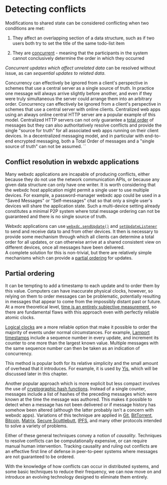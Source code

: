# Detecting conflicts

Modifications to shared state can be considered conflicting when two conditions are met:

1. They affect an overlapping section of a data structure, such as if two users both try to set the title of the same todo-list item

2. They are [concurrent](https://en.wikipedia.org/wiki/Concurrency_(computer_science)) - meaning that the participants in the system cannot conclusively determine the order in which they occurred

_Concurrent updates which affect unrelated data_ can be resolved without issue, as can _sequential updates to related data_.

Concurrency can effectively be ignored from a client's perspective in schemes that use a central server as a single source of truth.
In practice one message will always arrive slightly before another, and even if they were truly simultaneous the server could arrange them into an arbitrary order.
Concurrency can effectively be ignored from a client's perspective in schemes that use a central server with online clients.  Centralized web apps using an always online central HTTP server are a popular example of this model.  Centralized HTTP servers can not only guarantee a [total order](https://en.wikipedia.org/wiki/Total_order) of messages but they can also authoritatively resolve conflicts and provide the single "source for truth" for all associated web apps running on their client devices.  In a decentralized messaging model, and in particular with end-to-end encrypted messaging, both a Total Order of messages and a "single source of truth" can not be assumed. ``

## Conflict resolution in webxdc applications

Many webxdc applications are incapable of producing conflicts, either because they do not use the network communication APIs, or because any given data structure can only have one writer.
It is worth considering that the webxdc host application might permit a single user to use multiple devices. For example, a password-manager webxdc app could be used in a "Saved Messages" or "Self-messages" chat so that only a single user's devices will share the application state.  Such a multi-device setting already constitutes a minimal P2P system where total message ordering can not be guaranteed and there is no single source of truth.  

Webxdc applications can use [`webxdc.sendUpdate()`](../spec/sendUpdate.html#sendupdate) and [`setUpdateListener`](https://docs.webxdc.org/spec/setUpdateListener.html) to send and receive data to and from other devices. It then is necessary to provide some mechanism through which all clients can determine a total order for all updates, or can otherwise arrive at a shared consistent view on different devices, once all messages have been delivered.   
A complete solution for this is non-trivial, but there are relatively simple mechanisms which can provide a [partial ordering](https://en.wikipedia.org/wiki/Partially_ordered_set) for updates.

## Partial ordering

It can be tempting to add a timestamp to each update and to order them by this value.
Computers can have inaccurate physical clocks, however, so relying on them to order messages can be problematic, potentially resulting in messages that appear to come from the impossibly distant past or future.
At a more theoretical level, [time is an entirely subjective measurement](https://en.wikipedia.org/wiki/Time_dilation), so there are fundamental flaws with this approach even with perfectly reliable atomic clocks.

[Logical clocks](https://en.wikipedia.org/wiki/Logical_clock) are a more reliable option that make it possible to order the majority of events under normal circumstances.
For example, [Lamport timestamps](https://en.wikipedia.org/wiki/Lamport_timestamp) include a sequence number in every update, and increment its counter to one more than the largest known value.
Multiple messages with the same sequence number can then be taken as an indication of concurrency.

This method is popular both for its relative simplicity and the small amount of overhead that it introduces.
For example, it is used by [Yjs](https://yjs.dev/), which will be discussed later in this chapter.

Another popular approach which is more explicit but less compact involves the use of [cryptographic hash functions](https://en.wikipedia.org/wiki/Cryptographic_hash_function).
Instead of a single counter, messages include a list of hashes of the preceding messages which were known at the time the message was authored.
This makes it possible to detect when a message has not been delivered or if message history has somehow been altered (although the latter probably isn't a concern with webxdc apps).
Variations of this technique are applied in [Git](https://git-scm.com/), [BitTorrent](https://en.wikipedia.org/wiki/BitTorrent),
[Bitcoin](https://en.wikipedia.org/wiki/Bitcoin),
[Matrix](https://en.wikipedia.org/wiki/Matrix_(protocol)), [Secure Scuttlebutt](https://en.wikipedia.org/wiki/Secure_Scuttlebutt),
[IPFS](https://en.wikipedia.org/wiki/InterPlanetary_File_System), and many other protocols intended to solve a variety of problems.

Either of these general techniques convey a notion of _causality_.
Techniques to resolve conflicts can be computationally expensive, or can require manual human intervention.
Tracking causality and ruling out conflicts are an effective first line of defense in peer-to-peer systems where messages are not guaranteed to be ordered.

With the knowledge of how conflicts can occur in distributed systems,
and some basic techniques to reduce their frequency,
we can now move on and introduce an evolving technology designed to eliminate them entirely.

